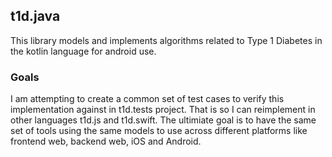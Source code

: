 ## t1d.java

This library models and implements algorithms related to Type 1 Diabetes in the kotlin language for android use.

### Goals

I am attempting to create a common set of test cases to verify this implementation against in t1d.tests project. That is so I can reimplement in other languages t1d.js and t1d.swift. The ultimiate goal is to have the same set of tools using the same models to use across different platforms like frontend web, backend web, iOS and Android.
